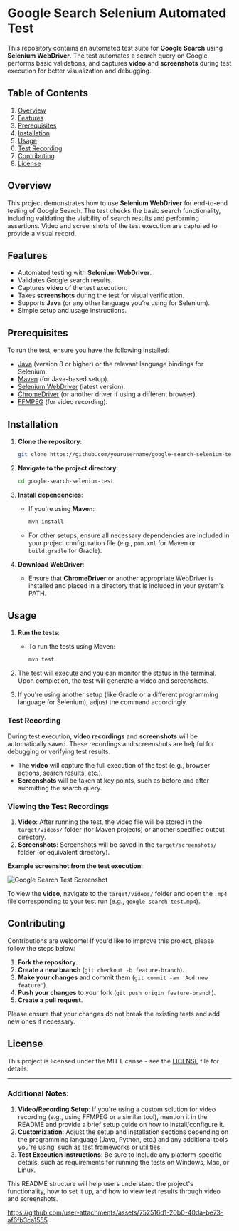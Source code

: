 # Google Search Selenium Automated Test

This repository contains an automated test suite for **Google Search** using **Selenium WebDriver**. The test automates a search query on Google, performs basic validations, and captures **video** and **screenshots** during test execution for better visualization and debugging.

## Table of Contents
1. [Overview](#overview)
2. [Features](#features)
3. [Prerequisites](#prerequisites)
4. [Installation](#installation)
5. [Usage](#usage)
6. [Test Recording](#test-recording)
7. [Contributing](#contributing)
8. [License](#license)

## Overview
This project demonstrates how to use **Selenium WebDriver** for end-to-end testing of Google Search. The test checks the basic search functionality, including validating the visibility of search results and performing assertions. Video and screenshots of the test execution are captured to provide a visual record.

## Features
- Automated testing with **Selenium WebDriver**.
- Validates Google search results.
- Captures **video** of the test execution.
- Takes **screenshots** during the test for visual verification.
- Supports **Java** (or any other language you’re using for Selenium).
- Simple setup and usage instructions.

## Prerequisites
To run the test, ensure you have the following installed:
- [Java](https://www.oracle.com/java/technologies/javase-jdk11-downloads.html) (version 8 or higher) or the relevant language bindings for Selenium.
- [Maven](https://maven.apache.org/) (for Java-based setup).
- [Selenium WebDriver](https://www.selenium.dev/documentation/en/webdriver/) (latest version).
- [ChromeDriver](https://sites.google.com/a/chromium.org/chromedriver/) (or another driver if using a different browser).
- [FFMPEG](https://www.ffmpeg.org/) (for video recording).
  
## Installation

1. **Clone the repository**:
   ```bash
   git clone https://github.com/yourusername/google-search-selenium-test.git
   ```

2. **Navigate to the project directory**:
   ```bash
   cd google-search-selenium-test
   ```

3. **Install dependencies**:
   - If you're using **Maven**:
     ```bash
     mvn install
     ```

   - For other setups, ensure all necessary dependencies are included in your project configuration file (e.g., `pom.xml` for Maven or `build.gradle` for Gradle).

4. **Download WebDriver**:
   - Ensure that **ChromeDriver** or another appropriate WebDriver is installed and placed in a directory that is included in your system's PATH.

## Usage

1. **Run the tests**:
   - To run the tests using Maven:
     ```bash
     mvn test
     ```

2. The test will execute and you can monitor the status in the terminal. Upon completion, the test will generate a video and screenshots.

3. If you're using another setup (like Gradle or a different programming language for Selenium), adjust the command accordingly.

### Test Recording
During test execution, **video recordings** and **screenshots** will be automatically saved. These recordings and screenshots are helpful for debugging or verifying test results.

- The **video** will capture the full execution of the test (e.g., browser actions, search results, etc.).
- **Screenshots** will be taken at key points, such as before and after submitting the search query.

### Viewing the Test Recordings
1. **Video**: After running the test, the video file will be stored in the `target/videos/` folder (for Maven projects) or another specified output directory.
2. **Screenshots**: Screenshots will be saved in the `target/screenshots/` folder (or equivalent directory).

**Example screenshot from the test execution:**

![Google Search Test Screenshot](path/to/screenshot.png)

To view the **video**, navigate to the `target/videos/` folder and open the `.mp4` file corresponding to your test run (e.g., `google-search-test.mp4`).

## Contributing
Contributions are welcome! If you'd like to improve this project, please follow the steps below:

1. **Fork the repository**.
2. **Create a new branch** (`git checkout -b feature-branch`).
3. **Make your changes** and commit them (`git commit -am 'Add new feature'`).
4. **Push your changes** to your fork (`git push origin feature-branch`).
5. **Create a pull request**.

Please ensure that your changes do not break the existing tests and add new ones if necessary.

## License
This project is licensed under the MIT License - see the [LICENSE](LICENSE) file for details.

---

### Additional Notes:
1. **Video/Recording Setup**: If you're using a custom solution for video recording (e.g., using FFMPEG or a similar tool), mention it in the README and provide a brief setup guide on how to install/configure it.
2. **Customization**: Adjust the setup and installation sections depending on the programming language (Java, Python, etc.) and any additional tools you're using, such as test frameworks or utilities.
3. **Test Execution Instructions**: Be sure to include any platform-specific details, such as requirements for running the tests on Windows, Mac, or Linux.

This README structure will help users understand the project's functionality, how to set it up, and how to view test results through video and screenshots.

https://github.com/user-attachments/assets/752516d1-20b0-40da-be73-af6fb3ca1555



